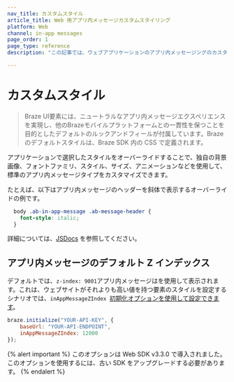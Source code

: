 ```yaml
---
nav_title: カスタムスタイル
article_title: Web 用アプリ内メッセージカスタムスタイリング
platform: Web
channel: in-app messages
page_order: 1
page_type: reference
description: "この記事では、ウェブアプリケーションのアプリ内メッセージングのカスタムスタイルについて説明します。"

---
```


# カスタムスタイル

> Braze UI要素には、ニュートラルなアプリ内メッセージエクスペリエンスを実現し、他のBrazeモバイルプラットフォームとの一貫性を保つことを目的としたデフォルトのルックアンドフィールが付属しています。Braze のデフォルトスタイルは、Braze SDK 内の CSS で定義されます。 

アプリケーションで選択したスタイルをオーバーライドすることで、独自の背景画像、フォントファミリ、スタイル、サイズ、アニメーションなどを使用して、標準のアプリ内メッセージタイプをカスタマイズできます。 

たとえば、以下はアプリ内メッセージのヘッダーを斜体で表示するオーバーライドの例です。

```css
  body .ab-in-app-message .ab-message-header {
    font-style: italic;
  }
```

詳細については、[JSDocs][2] を参照してください。

## アプリ内メッセージのデフォルト Z インデックス

デフォルトでは、`z-index: 9001`アプリ内メッセージはを使用して表示されます。これは、ウェブサイトがそれよりも高い値を持つ要素のスタイルを設定するシナリオでは、`inAppMessageZIndex `[初期化オプションを使用して設定できます][41]。

```javascript
braze.initialize("YOUR-API-KEY", {
    baseUrl: "YOUR-API-ENDPOINT",
    inAppMessageZIndex: 12000
});
```

{% alert important %}
このオプションは Web SDK v3.3.0 で導入されました。このオプションを使用するには、古い SDK をアップグレードする必要があります。
{% endalert %}

[2]: https://js.appboycdn.com/web-sdk/latest/doc/classes/braze.inappmessage.html
[15]: https://fontawesome.com/?from=io
[41]: https://js.appboycdn.com/web-sdk/latest/doc/modules/braze.html#initializationoptions

